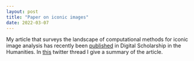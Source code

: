 ```yaml
---
layout: post
title: "Paper on iconic images"
date: 2022-03-07
---
```


My article that surveys the landscape of computational methods for iconic image analysis has recently been [published](https://academic.oup.com/dsh/advance-article/doi/10.1093/llc/fqac003/6534688) in Digital Scholarship in the Humanities. In [this](https://twitter.com/nannevn/status/1496509503000530950) twitter thread I give a summary of the article.
